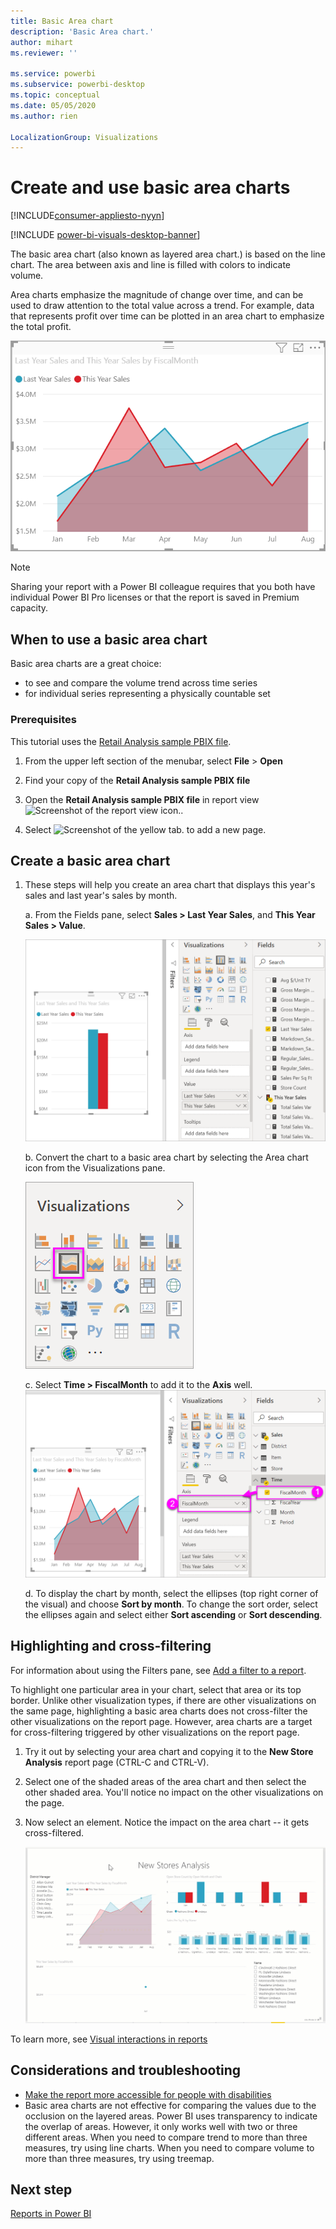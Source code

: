 ```yaml
---
title: Basic Area chart
description: 'Basic Area chart.'
author: mihart
ms.reviewer: ''

ms.service: powerbi
ms.subservice: powerbi-desktop
ms.topic: conceptual
ms.date: 05/05/2020
ms.author: rien

LocalizationGroup: Visualizations
---
```

# Create and use basic area charts

[!INCLUDE[consumer-appliesto-nyyn](../includes/consumer-appliesto-nyyn.md)]

[!INCLUDE [power-bi-visuals-desktop-banner](../includes/power-bi-visuals-desktop-banner.md)]

The basic area chart (also known as layered area chart.) is based on the line chart. The area between axis and line is filled with colors to indicate volume. 

Area charts emphasize the magnitude of change over time, and can be used to draw attention to the total value across a trend. For example, data that represents profit over time can be plotted in an area chart to emphasize the total profit.

![](media/power-bi-visualization-basic-area-chart/power-bi-chart-example.png)

> [!NOTE]
> Sharing your report with a Power BI colleague requires that you both have individual Power BI Pro licenses or that the report is saved in Premium capacity.

## When to use a basic area chart
Basic area charts are a great choice:

* to see and compare the volume trend across time series 
* for individual series representing a physically countable set

### Prerequisites
This tutorial uses the [Retail Analysis sample PBIX file](https://download.microsoft.com/download/9/6/D/96DDC2FF-2568-491D-AAFA-AFDD6F763AE3/Retail%20Analysis%20Sample%20PBIX.pbix).

1. From the upper left section of the menubar, select **File** > **Open**
   
2. Find your copy of the **Retail Analysis sample PBIX file**

1. Open the **Retail Analysis sample PBIX file** in report view ![Screenshot of the report view icon.](media/power-bi-visualization-kpi/power-bi-report-view.png).

1. Select ![Screenshot of the yellow tab.](media/power-bi-visualization-kpi/power-bi-yellow-tab.png) to add a new page.


## Create a basic area chart
 

1. These steps will help you create an area chart that displays this year's sales and last year's sales by month.
   
   a. From the Fields pane, select **Sales \> Last Year Sales**, and **This Year Sales > Value**.

   ![area chart data values](media/power-bi-visualization-basic-area-chart/power-bi-bar-chart.png)

   b.  Convert the chart to a basic area chart by selecting the Area chart icon from the Visualizations pane.

   ![area chart icon](media/power-bi-visualization-basic-area-chart/convertchart.png)
   
   c.  Select **Time \> FiscalMonth** to add it to the **Axis** well.   
   ![area chart axis values](media/power-bi-visualization-basic-area-chart/powerbi-area-chartnew.png)
   
   d.  To display the chart by month, select the ellipses (top right corner of the visual) and choose **Sort by month**. To change the sort order, select the ellipses again and select either **Sort ascending** or **Sort descending**.

## Highlighting and cross-filtering
For information about using the Filters pane, see [Add a filter to a report](../create-reports/power-bi-report-add-filter.md).

To highlight one particular area in your chart, select that area or its top border.  Unlike other visualization types, if there are other visualizations on the same page, highlighting a basic area charts does not cross-filter the other visualizations on the report page. However, area charts are a target for cross-filtering triggered by other visualizations on the report page. 

1. Try it out by selecting your area chart and copying it to the **New Store Analysis** report page (CTRL-C and CTRL-V).
2. Select one of the shaded areas of the area chart and then select the other shaded area. You'll notice no impact on the other visualizations on the page.
1. Now select an element. Notice the impact on the area chart -- it gets cross-filtered.

    ![Filter examples](media/power-bi-visualization-basic-area-chart/power-bi-area-chart-filters.gif) 

To learn more, see [Visual interactions in reports](../create-reports/service-reports-visual-interactions.md)


## Considerations and troubleshooting   
* [Make the report more accessible for people with disabilities](../desktop-accessibility.md)
* Basic area charts are not effective for comparing the values due to the occlusion on the layered areas. Power BI uses transparency to indicate the overlap of areas. However, it only works well with two or three different areas. When you need to compare trend to more than three measures, try using line charts. When you need to compare volume to more than three measures, try using treemap.

## Next step
[Reports in Power BI](power-bi-visualization-card.md)  



